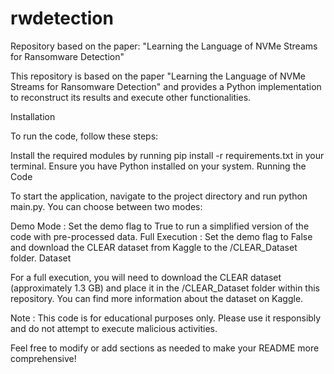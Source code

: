 # rwdetection
Repository based on the paper: "Learning the Language of NVMe Streams for Ransomware Detection"

This repository is based on the paper "Learning the Language of NVMe Streams for Ransomware Detection" and provides a Python implementation to reconstruct its results and execute other functionalities.

Installation

To run the code, follow these steps:

Install the required modules by running pip install -r requirements.txt in your terminal.
Ensure you have Python installed on your system.
Running the Code

To start the application, navigate to the project directory and run python main.py. You can choose between two modes:

Demo Mode : Set the demo flag to True to run a simplified version of the code with pre-processed data.
Full Execution : Set the demo flag to False and download the CLEAR dataset from Kaggle to the /CLEAR_Dataset folder.
Dataset

For a full execution, you will need to download the CLEAR dataset (approximately 1.3 GB) and place it in the /CLEAR_Dataset folder within this repository. You can find more information about the dataset on Kaggle.

Note : This code is for educational purposes only. Please use it responsibly and do not attempt to execute malicious activities.

Feel free to modify or add sections as needed to make your README more comprehensive!
